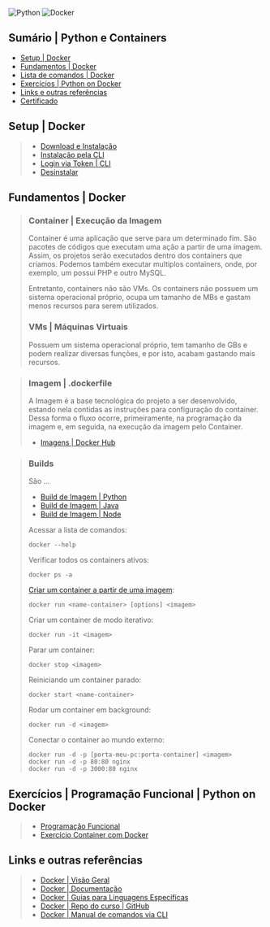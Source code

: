 ![Python](https://img.shields.io/badge/python-3670A0?style=for-the-badge&logo=python&logoColor=ffdd54)
![Docker](https://img.shields.io/badge/docker-%230db7ed.svg?style=for-the-badge&logo=docker&logoColor=white)

## Sumário | Python e Containers

- [Setup | Docker]()
- [Fundamentos | Docker]()
- [Lista de comandos | Docker]()
- [Exercícios | Python on Docker]()
- [Links e outras referências]()
- [Certificado]()

## Setup | Docker
>
> - [Download e Instalação](https://docs.docker.com/get-docker/)
> - [Instalação pela CLI](https://docs.docker.com/desktop/install/mac-install/#install-from-the-command-line)
> - [Login via Token | CLI](https://docs.docker.com/docker-hub/access-tokens/)
> - [Desinstalar](https://docs.docker.com/desktop/uninstall/)
>

## Fundamentos | Docker

> ### Container | Execução da Imagem
> 
> Container é uma aplicação que serve para um determinado fim. São pacotes de códigos que executam uma ação a partir de uma imagem. Assim, os projetos serão executados dentro dos containers que criamos. Podemos também executar multiplos containers, onde, por exemplo, um possui PHP e outro MySQL.
> 
> Entretanto, containers não são VMs. Os containers não possuem um sistema operacional próprio, ocupa um tamanho de MBs e gastam menos recursos para serem utilizados.
> 
> ### VMs | Máquinas Virtuais
>
> Possuem um sistema operacional próprio, tem tamanho de GBs e podem realizar diversas funções, e por isto, acabam gastando mais recursos.

> ### Imagem | .dockerfile
> 
> A Imagem é a base tecnológica do projeto a ser desenvolvido, estando nela contidas as instruções para configuração do container. Dessa forma o fluxo ocorre, primeiramente, na programação da imagem e, em seguida, na execução da imagem pelo Container.
> 
> - [Imagens | Docker Hub](https://hub.docker.com/)

> ### Builds
> 
> São ...
> 
> - [Build de Imagem | Python](https://docs.docker.com/language/python/build-images/)
> - [Build de Imagem | Java](https://docs.docker.com/language/java/build-images/)
> - [Build de Imagem | Node](https://docs.docker.com/language/nodejs/build-images/)
>
> 
> Acessar a lista de comandos:
> 
>     docker --help
>
> Verificar todos os containers ativos:
> 
>     docker ps -a
> 
> [Criar um container a partir de uma imagem](https://docs.docker.com/engine/reference/commandline/run/):
> 
>     docker run <name-container> [options] <imagem> 
>
> Criar um container de modo iterativo:
>
>     docker run -it <imagem>
>
> Parar um container:
>
>     docker stop <imagem>
>
> Reiniciando um container parado:
> 
>     docker start <name-container>
>
> Rodar um container em background:
>
>     docker run -d <imagem>
>
> Conectar o container ao mundo externo:
>
>     docker run -d -p [porta-meu-pc:porta-container] <imagem>
>     docker run -d -p 80:80 nginx
>     docker run -d -p 3000:80 nginx
>
> 

## Exercícios | Programação Funcional | Python on Docker
>
> - [Programação Funcional](https://www.alura.com.br/artigos/programacao-funcional-o-que-e)
> - [Exercício Container com Docker]()


## Links e outras referências
>
> - [Docker | Visão Geral](https://docs.docker.com/get-started/)
> - [Docker | Documentação](https://docs.docker.com/)
> - [Docker | Guias para Linguagens Específicas](https://docs.docker.com/language/)
> - [Docker | Repo do curso | GitHub](https://github.com/matheusbattisti/curso_docker)
> - [Docker | Manual de comandos via CLI](https://docs.docker.com/engine/reference/commandline/cli/)

